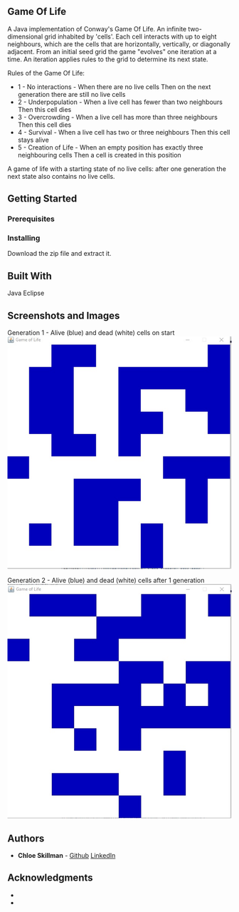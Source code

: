 ## Game Of Life

A Java implementation of Conway's Game Of Life.
An infinite two-dimensional grid inhabited by 'cells'.
Each cell interacts with up to eight neighbours, which are the cells that are
horizontally, vertically, or diagonally adjacent.
From an initial seed grid the game "evolves" one iteration at a time. An iteration
applies rules to the grid to determine its next state.

Rules of the Game Of Life:
* 1 - No interactions - When there are no live cells
Then on the next generation there are still no live cells
* 2 - Underpopulation - When a live cell has fewer than two neighbours
Then this cell dies
* 3 - Overcrowding - When a live cell has more than three neighbours
Then this cell dies
* 4 - Survival - When a live cell has two or three neighbours
Then this cell stays alive
* 5 - Creation of Life - When an empty position has exactly three neighbouring cells
Then a cell is created in this position

A game of life with a starting state of no live cells: after one generation the next state also contains no live cells.

## Getting Started



### Prerequisites



### Installing

Download the zip file and extract it.


## Built With

Java Eclipse

## Screenshots and Images

Generation 1 - Alive (blue) and dead (white) cells on start
![Generation1](https://raw.githubusercontent.com/ChloeLS/Game-Of-Life/master/Gen1.jpg)


Generation 2 - Alive (blue) and dead (white) cells after 1 generation 
 ![Generation2](https://raw.githubusercontent.com/ChloeLS/Game-Of-Life/master/Gen2.jpg)



## Authors

* **Chloe Skillman** - [Github](https://github.com/ChloeLS)
                                         [LinkedIn](https://www.linkedin.com/in/chloe-skillman-b80941183/)



## Acknowledgments

* 
*  
